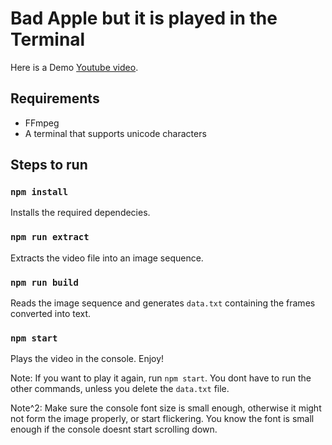 # Bad Apple but it is played in the Terminal

Here is a Demo [Youtube video](https://youtu.be/_JTHbbsSCZk).

## Requirements

-   FFmpeg
-   A terminal that supports unicode characters

## Steps to run

### `npm install`

Installs the required dependecies.

### `npm run extract`

Extracts the video file into an image sequence.

### `npm run build`

Reads the image sequence and generates `data.txt` containing the frames converted into text.

### `npm start`

Plays the video in the console. Enjoy!

Note: If you want to play it again, run `npm start`. You dont have to run the other commands, unless you delete the `data.txt` file.

Note^2: Make sure the console font size is small enough, otherwise it might not form the image properly, or start flickering. You know the font is small enough if the console doesnt start scrolling down.
